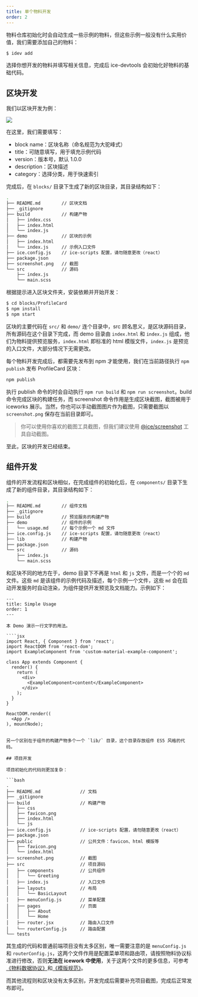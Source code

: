 ```yaml
---
title: 单个物料开发
order: 2
---
```


物料仓库初始化时会自动生成一些示例的物料，但这些示例一般没有什么实用价值，我们需要添加自己的物料：

```bash
$ idev add
```

选择你想开发的物料并填写相关信息，完成后 ice-devtools 会初始化好物料的基础代码。

## 区块开发

我们以区块开发为例：

![](https://img.alicdn.com/tfs/TB14nyLcwKG3KVjSZFLXXaMvXXa-1470-960.png)

在这里，我们需要填写：

- block name：区块名称（命名规范为大驼峰式）
- title：可随意填写，用于填充示例代码
- version：版本号，默认 1.0.0
- description：区块描述
- category：选择分类，用于快速索引

完成后，在 `blocks/` 目录下生成了新的区块目录，其目录结构如下：

```bash
.
├── README.md        // 区块文档
├── _gitignore
├── build            // 构建产物
│   ├── index.css
│   ├── index.html
│   └── index.js
├── demo             // 区块的示例
│   ├── index.html
│   └── index.js     // 示例入口文件
├── ice.config.js    // ice-scripts 配置，请勿随意更改（react）
├── package.json
├── screenshot.png   // 截图
└── src              // 源码
    ├── index.js
    └── main.scss
```

根据提示进入区块文件夹，安装依赖并开始开发：

```bash
$ cd blocks/ProfileCard
$ npm install
$ npm start
```

区块的主要代码在 `src/` 和 `demo/` 连个目录中，src 顾名思义，是区块源码目录，所有源码在这个目录下完成，而 demo 目录由 `index.html` 和 `index.js` 组成，他们为物料提供预览服务，`index.html` 即标准的 html 模版文件，`index.js` 是预览的入口文件，大部分情况下无需更改。

每个物料开发完成后，都需要先发布到 npm 才能使用，我们在当前路径执行 `npm publish` 发布 ProfileCard 区块：

```bash
npm publish
```

执行 publish 命令的时会自动执行 `npm run build` 和 `npm run screenshot`。build 命令完成区块的构建任务，而 screenshot 命令作用是生成区块截图，截图被用于 iceworks 展示。当然，你也可以手动截图图片作为截图，只需要截图以 `screenshot.png` 保存在当前目录即可。

> 你可以使用你喜欢的截图工具截图，但我们建议使用 [@ice/screenshot](https://github.com/alibaba/ice/tree/master/packages/ice-screenshot) 工具自动截图。

至此，区块的开发已经结束。

## 组件开发

组件的开发流程和区块相似，在完成组件的初始化后，在 `components/` 目录下生成了新的组件目录，其目录结构如下：

```bash
.
├── README.md        // 组件文档
├── _gitignore
├── build            // 预览服务的构建产物
├── demo             // 组件的示例
│   └── usage.md     // 每个示例一个 md 文件
├── ice.config.js    // ice-scripts 配置，请勿随意更改（react）
├── lib              // 构建产物
├── package.json
└── src              // 源码
    ├── index.js
    └── main.scss
```

和区块不同的地方在于，demo 目录下不再是 `html` 和 `js` 文件，而是一个个的 `md` 文件。这些 `md` 是该组件的示例代码及描述，每个示例一个文件，这些 `md` 会在启动开发服务时自动渲染，为组件提供开发预览及文档能力。示例如下：

```
---
title: Simple Usage
order: 1
---

本 Demo 演示一行文字的用法。

````jsx
import React, { Component } from 'react';
import ReactDOM from 'react-dom';
import ExampleComponent from 'custom-material-example-component';

class App extends Component {
  render() {
    return (
      <div>
        <ExampleComponent>content</ExampleComponent>
      </div>
    );
  }
}

ReactDOM.render((
  <App />
), mountNode);
````
```

另一个区别在于组件的构建产物多个一个 `lib/` 目录，这个目录存放组件 ES5 风格的代码。

## 项目开发

项目初始化的代码则更加复杂：

```bash
.
├── README.md               // 文档
├── _gitignore
├── build                   // 构建产物
│   ├── css
│   ├── favicon.png
│   ├── index.html
│   └── js
├── ice.config.js           // ice-scripts 配置，请勿随意更改（react）
├── package.json
├── public                  // 公共文件：favicon、html 模版等
│   ├── favicon.png
│   └── index.html
├── screenshot.png          // 截图
├── src                     // 项目源码
│   ├── components          // 公共组件
│   │   └── Greeting
│   ├── index.js            // 入口文件
│   ├── layouts             // 布局
│   │   └── BasicLayout
│   ├── menuConfig.js       // 菜单配置
│   ├── pages               // 页面
│   │   ├── About
│   │   └── Home
│   ├── router.jsx          // 路由入口文件
│   └── routerConfig.js     // 路由配置
└── tests
```

其生成的代码和普通前端项目没有太多区别，唯一需要注意的是 `menuConfig.js` 和 `routerConfig.js`，这两个文件作用是配置菜单项和路由项，请按照物料协议标准进行修改，否则**无法在 icework 中使用**，关于这两个文件的更多信息，可参考[《物料数据协议》](/docs/materials/reference/protocol.md)和[《模版规范》](/docs/materials/template/standard.md)。

而其他流程则和区块没有太多区别，开发完成后需要补充项目截图，完成后正常发布即可。

